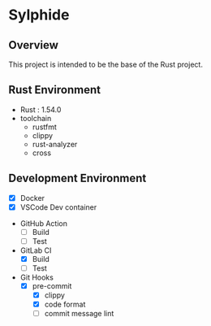 # Sylphide
## Overview
This project is intended to be the base of the Rust project.
## Rust Environment
- Rust : 1.54.0
- toolchain
  - rustfmt
  - clippy
  - rust-analyzer
  - cross

## Development Environment
- [x] Docker
- [x] VSCode Dev container
- GitHub Action
  - [ ] Build
  - [ ] Test
- GitLab CI
  - [X] Build
  - [ ] Test
- Git Hooks
  - [x] pre-commit
    - [x] clippy
    - [x] code format
    - [ ] commit message lint
